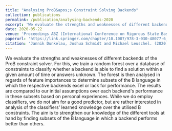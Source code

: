 ```yaml
---
title: "Analysing ProB&apos;s Constraint Solving Backends"
collection: publications
permalink: /publication/analysing-backends-2020
excerpt: 'We evaluate the strengths and weaknesses of different backends of the ProB constraint solver. For this, we train a random forest over a database of constraints to classify whether a backend is able to find a solution within a given amount of time or answers unknown.'
date: 2020-05-22
venue: 'Proceedings ABZ (International Conference on Rigorous State Based Methods)'
paperurl: 'https://link.springer.com/chapter/10.1007/978-3-030-48077-6_8'
citation: 'Jannik Dunkelau, Joshua Schmidt and Michael Leuschel. (2020). &quot;Analysing ProB&apos;s Constraint Solving Backends&quot; <i>Proceedings ABZ (International Conference on Rigorous State Based Methods)</i>.'
---
```


We evaluate the strengths and weaknesses of different backends of the ProB constraint solver. For this, we train a random forest over a database of constraints to classify whether a backend is able to find a solution within a given amount of time or answers unknown. The forest is then analysed in regards of feature importances to determine subsets of the B language in which the respective backends excel or lack for performance. The results are compared to our initial assumptions over each backend's performance in these subsets based on personal experiences. While we do employ classifiers, we do not aim for a good predictor, but are rather interested in analysis of the classifiers' learned knowledge over the utilised B constraints. The aim is to strengthen our knowledge of the different tools at hand by finding subsets of the B language in which a backend performs better than others.
